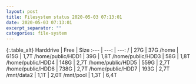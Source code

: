 ```yaml
---
layout: post
title: Filesystem status 2020-05-03 07:13:01
date: 2020-05-03 07:13:01
excerpt_separator: ""
categories: file-system
---
```

{:.table_alt}
Harddrive | Free | Size
:--- | ---: | ---:
/ | 27G | 37G
/home | 615G | 1,7T
/home/public/HDD1 | 39G | 1,8T
/home/public/HDD3 | 58G | 1,8T
/home/public/HDD4 | 148G | 2,7T
/home/public/HDD5 | 559G | 2,7T
/home/public/HDD6 | 738G | 2,7T
/home/public/HDD7 | 193G | 2,7T
/mnt/data2 | 1,1T | 2,0T
/mnt/pool | 1,3T | 6,4T
